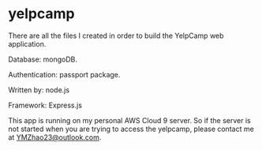 # yelpcamp
There are all the files I created in order to build the YelpCamp web application.

Database: mongoDB.

Authentication: passport package.

Written by: node.js

Framework: Express.js

This app is running on my personal AWS Cloud 9 server. So if the server is not started when you are trying to access the yelpcamp, please contact me at YMZhao23@outlook.com.
